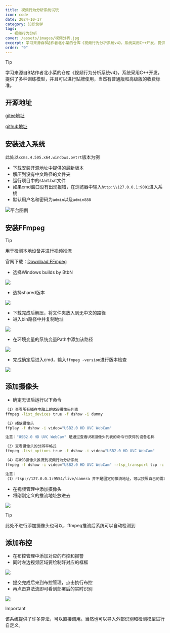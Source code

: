 ```yaml
---
title: 视频行为分析系统试玩
icon: code
date: 2024-10-17
category: 知识快学
tags:
  - 视频行为分析
cover: /assets/images/视频分析.jpg
excerpt: 学习来源自B站作者北小菜的仓库《视频行为分析系统v4》，系统采用C++开发，提供了多种训练模型，并且可以进行贴牌使用，当然有普通版和高级版的收费标准。
order: "9"
---
```

> [!tip]
> 学习来源自B站作者北小菜的仓库《视频行为分析系统v4》，系统采用C++开发，提供了多种训练模型，并且可以进行贴牌使用，当然有普通版和高级版的收费标准。
## 开源地址

[gitee地址](https://gitee.com/Vanishi/BXC_VideoAnalyzer_v4)

[github地址](https://github.com/beixiaocai/BXC_VideoAnalyzer_v4)

## 安装进入系统

此处以`xcms.4.505.x64.windows.ovtrt`版本为例

- 下载安装开源地址中提供的最新版本
- 解压到没有中文路径的文件夹
- 运行项目中的start.bat文件
- 如果cmd窗口没有出现报错，在浏览器中输入`http:\\127.0.0.1:9001`进入系统
- 默认用户名和密码为`admin`以及`admin888`

![平台图例](./images/视频行为分析/1.png)
## 安装FFmpeg

> [!tip]
> 用于检测本地设备并进行视频推流

官网下载：[Download FFmpeg](https://www.ffmpeg.org/download.html#build-windows)

- 选择Windows builds by BtbN

![](./images/视频行为分析/2.png)

- 选择shared版本

![](./images/视频行为分析/3.png)

- 下载完成后解压，将文件夹放入到无中文的路径
- 进入bin路径中并复制地址

![](./images/视频行为分析/4.png)

- 在环境变量的系统变量Path中添加该路径

![](./images/视频行为分析/5.png)

- 完成确定后进入cmd，输入`ffmpeg -version`进行版本检查

![](./images/视频行为分析/6.png)

## 添加摄像头

- 确定无误后运行以下命令

```cmd
（1）查看所有插在电脑上的USB摄像头列表
ffmpeg -list_devices true -f dshow -i dummy

（2）播放摄像头
ffplay -f dshow -i video="USB2.0 HD UVC WebCam"

注意："USB2.0 HD UVC WebCam" 是通过查看USB摄像头列表的命令行获得的设备名称

（3）查看摄像头的分辨率格式
ffmpeg -list_options true -f dshow -i video="USB2.0 HD UVC WebCam"

（4）将USB摄像头推流到视频行为分析系统
ffmpeg -f dshow -i video="USB2.0 HD UVC WebCam" -rtsp_transport tcp -c:v h264 -pix_fmt yuv420p -r 25 -s 1920*1080 -f rtsp rtsp://127.0.0.1:9554/live/camera

注意：
（1）rtsp://127.0.0.1:9554/live/camera 并不是固定的推流地址，可以按照自己的需求修改
```

- 在视频管理中添加摄像头
- 将刚刚定义的推流地址放进去

![](./images/视频行为分析/7.png)

> [!tip]
> 此处不进行添加摄像头也可以，ffmpeg推流后系统可以自动检测到

## 添加布控

- 在布控管理中添加对应的布控和报警
- 同时左边视频区域要绘制好对应的框框

![](./images/视频行为分析/8.png)

- 提交完成后来到布控管理，点击执行布控
- 再点击算法流即可看到部署后的实时识别

![](./images/视频行为分析/9.png)

> [!important]
> 该系统提供了许多算法，可以直接调用。当然也可以导入外部识别和检测模型进行自定义。

